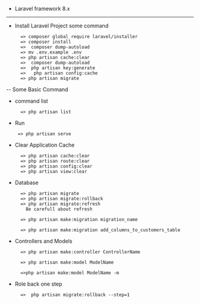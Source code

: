 - Laravel framework 8.x 
--- 

- Install Laravel Project some command 

        => composer global require laravel/installer
        => composer install
        =>  composer dump-autoload
        => mv .env.example .env  
        => php artisan cache:clear 
        =>  composer dump-autoload
        =>  php artisan key:generate
        =>   php artisan config:cache
        => php artisan migrate

-- Some Basic Command 

- command list 

        => php artisan list
 - Run
    
        => php artisan serve

- Clear Application Cache

        => php artisan cache:clear
        => php artisan route:clear
        => php artisan config:clear
        => php artisan view:clear

- Database

        => php artisan migrate
        => php artisan migrate:rollback
        => php artisan migrate:refresh   
          Be carefull about refresh

        => php artisan make:migration migration_name
        
        => php artisan make:migration add_columns_to_customers_table
        
- Controllers and Models

        => php artisan make:controller ControllerName

        => php artisan make:model ModelName
        
        =>php artisan make:model ModelName -m

- Role back one step 

        =>  php artisan migrate:rollback --step=1

 
